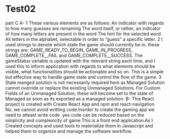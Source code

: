 # Test02
part C 
A- 1 These various elements are as follows:
           An indicator with regards to how many guesses are remaining
           The word itself, or rather, an indicator of how many letters are present in the word
           The hint for the selected word
           All letters in the alphabet, selectable in order to “guess” a specific letter.
      2 I used strings to denote which state the game should currently be in, these strings are:
         GAME_READY_TO_BEGIN, GAME_IN_PROGRESS, GAME_COMPLETE__FAIL and 
          GAME_COMPLETE__SUCCESS.  The gameStatus variable is updated with the relevant 
          string each time, and I used this to inform  application with regards to what elements 
          should be visible, what functionalities should be actionable and so on. This is a simple 
         but effective way to handle game state and control the flow of the game.
      3 State manged solution is not necessarily required here as Managed Solution cannot override or replace the existing Unmanaged Solutions. For Custom Fields of an Unmanaged Solution, these will become set to the state of Managed as soon as its exported as a managed solution.
B- This React project is created with Create React App and npm and react-navigation.        
     No, we cannot avoid writting code.Inorder to create the gaming app we need to atleast write code .yes code can be reduced based on the simplicity and complexicity of game.This is a front end application.As I Created  concepts and used tools to materialize them in Javascript and helped them to organize and manage the software workflow.

